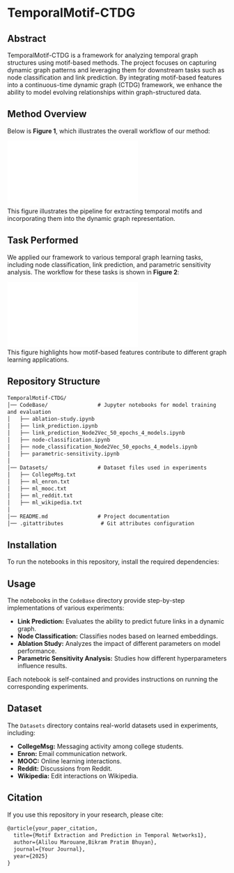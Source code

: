 # TemporalMotif-CTDG
## Abstract  
TemporalMotif-CTDG is a framework for analyzing temporal graph structures using motif-based methods. The project focuses on capturing dynamic graph patterns and leveraging them for downstream tasks such as node classification and link prediction. By integrating motif-based features into a continuous-time dynamic graph (CTDG) framework, we enhance the ability to model evolving relationships within graph-structured data.
## Method Overview  
Below is **Figure 1**, which illustrates the overall workflow of our method:  

![Method Overview](images/Temporal_Graph.pdf)  
This figure illustrates the pipeline for extracting temporal motifs and incorporating them into the dynamic graph representation.

## Task Performed
We applied our framework to various temporal graph learning tasks, including node classification, link prediction, and parametric sensitivity analysis. The workflow for these tasks is shown in **Figure 2**:

![Task Workflow](images/downstream2.pdf)  
This figure highlights how motif-based features contribute to different graph learning applications.

## Repository Structure

```
TemporalMotif-CTDG/
│── CodeBase/                # Jupyter notebooks for model training and evaluation
│   ├── ablation-study.ipynb
│   ├── link_prediction.ipynb
│   ├── link_prediction_Node2Vec_50_epochs_4_models.ipynb
│   ├── node-classification.ipynb
│   ├── node_classification_Node2Vec_50_epochs_4_models.ipynb
│   ├── parametric-sensitivity.ipynb
│
│── Datasets/                # Dataset files used in experiments
│   ├── CollegeMsg.txt
│   ├── ml_enron.txt
│   ├── ml_mooc.txt
│   ├── ml_reddit.txt
│   ├── ml_wikipedia.txt
│
│── README.md                # Project documentation
│── .gitattributes            # Git attributes configuration
```

## Installation

To run the notebooks in this repository, install the required dependencies:


## Usage

The notebooks in the `CodeBase` directory provide step-by-step implementations of various experiments:

- **Link Prediction:** Evaluates the ability to predict future links in a dynamic graph.
- **Node Classification:** Classifies nodes based on learned embeddings.
- **Ablation Study:** Analyzes the impact of different parameters on model performance.
- **Parametric Sensitivity Analysis:** Studies how different hyperparameters influence results.

Each notebook is self-contained and provides instructions on running the corresponding experiments.

## Dataset

The `Datasets` directory contains real-world datasets used in experiments, including:

- **CollegeMsg:** Messaging activity among college students.
- **Enron:** Email communication network.
- **MOOC:** Online learning interactions.
- **Reddit:** Discussions from Reddit.
- **Wikipedia:** Edit interactions on Wikipedia.

## Citation

If you use this repository in your research, please cite:

```
@article{your_paper_citation,
  title={Motif Extraction and Prediction in Temporal Networks1},
  author={Alilou Marouane,Bikram Pratim Bhuyan},
  journal={Your Journal},
  year={2025}
}
